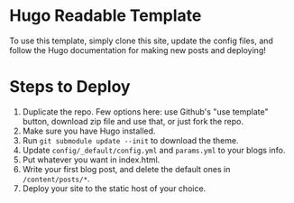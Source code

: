 # Hugo Readable Template

To use this template, simply clone this site, update the config files, and follow the Hugo documentation for making new posts and deploying!

# Steps to Deploy

1. Duplicate the repo. Few options here: use Github's "use template" button, download zip file and use that, or just fork the repo.
2. Make sure you have Hugo installed.
3. Run `git submodule update --init` to download the theme.
4. Update `config/_default/config.yml` and `params.yml` to your blogs info.
5. Put whatever you want in index.html.
6. Write your first blog post, and delete the default ones in `/content/posts/*`.
7. Deploy your site to the static host of your choice.